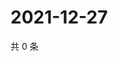 # 2021-12-27

共 0 条

<!-- BEGIN WEIBO -->
<!-- 最后更新时间 Mon Dec 27 2021 14:11:47 GMT+0800 (China Standard Time) -->

<!-- END WEIBO -->
